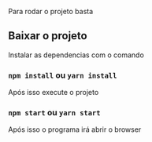 Para rodar o projeto basta

## Baixar o projeto

Instalar as dependencias com o comando

### `npm install` ou `yarn install`

Após isso execute o projeto

### `npm start` ou `yarn start`

Após isso o programa irá abrir o browser 